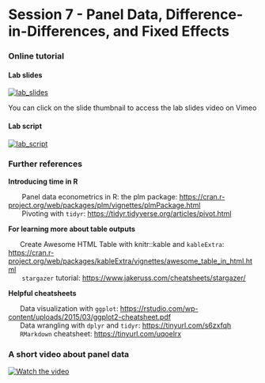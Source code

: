 # Session 7 - Panel Data, Difference-in-Differences, and Fixed Effects

### Online tutorial

#### Lab slides 

[![lab_slides](https://user-images.githubusercontent.com/54796579/77463739-6a453100-6e06-11ea-8a50-b464e7a53a87.png)](https://vimeo.com/400334323)

You can click on the slide thumbnail to access the lab slides video on Vimeo

#### Lab script

[![lab_script](https://user-images.githubusercontent.com/54796579/77463501-00c52280-6e06-11ea-9ce0-066c779c46ea.png)](https://vimeo.com/400335084)


### Further references

**Introducing time in R**<p>
&nbsp;&nbsp;&nbsp;&nbsp;&nbsp;&nbsp; Panel data econometrics in R:
the plm package: https://cran.r-project.org/web/packages/plm/vignettes/plmPackage.html <br>
&nbsp;&nbsp;&nbsp;&nbsp;&nbsp;&nbsp; Pivoting with `tidyr`: https://tidyr.tidyverse.org/articles/pivot.html <br>

**For learning more about table outputs** <p>
&nbsp;&nbsp;&nbsp;&nbsp;&nbsp;&nbsp;Create Awesome HTML Table with knitr::kable and `kableExtra`: https://cran.r-project.org/web/packages/kableExtra/vignettes/awesome_table_in_html.html <br>
&nbsp;&nbsp;&nbsp;&nbsp;&nbsp;&nbsp; `stargazer` tutorial: https://www.jakeruss.com/cheatsheets/stargazer/ <br>

**Helpful cheatsheets** <p>
&nbsp;&nbsp;&nbsp;&nbsp;&nbsp;&nbsp;Data visualization with `ggplot`: https://rstudio.com/wp-content/uploads/2015/03/ggplot2-cheatsheet.pdf <br>
&nbsp;&nbsp;&nbsp;&nbsp;&nbsp;&nbsp;Data wrangling with `dplyr` and `tidyr`: https://tinyurl.com/s6zxfqh <br>
&nbsp;&nbsp;&nbsp;&nbsp;&nbsp;&nbsp;`RMarkdown` cheatsheet: https://tinyurl.com/uqoelrx <p>


### A short video about panel data

[![Watch the video](https://img.youtube.com/vi/tO99T1GQ6SY/maxresdefault.jpg)](https://youtu.be/tO99T1GQ6SY)
